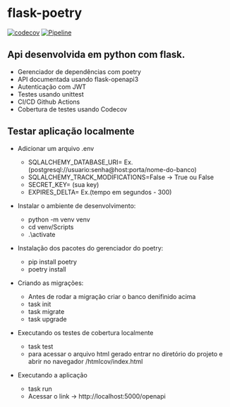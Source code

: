 # flask-poetry
[![codecov](https://codecov.io/gh/gbalves1989/flask-poetry/branch/main/graph/badge.svg?token=8BJ02V70OK)](https://codecov.io/gh/gbalves1989/flask-poetry)
[![Pipeline](https://github.com/gbalves1989/flask-poetry/actions/workflows/pipeline.yaml/badge.svg)](https://github.com/gbalves1989/flask-poetry/actions/workflows/pipeline.yaml)

## Api desenvolvida em python com flask.
- Gerenciador de dependências com poetry
- API documentada usando flask-openapi3
- Autenticação com JWT
- Testes usando unittest
- CI/CD Github Actions
- Cobertura de testes usando Codecov 

## Testar aplicação localmente
- Adicionar um arquivo .env
  - SQLALCHEMY_DATABASE_URI= Ex.(postgresql://usuario:senha@host:porta/nome-do-banco) 
  - SQLALCHEMY_TRACK_MODIFICATIONS=False -> True ou False
  - SECRET_KEY= (sua key)
  - EXPIRES_DELTA= Ex.(tempo em segundos - 300)

- Instalar o ambiente de desenvolvimento:
  - python -m venv venv
  - cd venv/Scripts
  - .\activate
  
- Instalação dos pacotes do gerenciador do poetry:
  - pip install poetry
  - poetry install

- Criando as migrações: 
  - Antes de rodar a migração criar o banco denifinido acima
  - task init
  - task migrate
  - task upgrade 

- Executando os testes de cobertura localmente
  - task test
  - para acessar o arquivo html gerado entrar no diretório do projeto e abrir no navegador /htmlcov/index.html

- Executando a aplicação
  - task run
  - Acessar o link -> http://localhost:5000/openapi 
